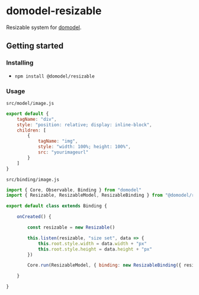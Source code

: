 # domodel-resizable

Resizable system for [domodel](https://github.com/thoughtsunificator/domodel).

## Getting started

### Installing

- ``npm install @domodel/resizable``

### Usage

``src/model/image.js``
````javascript
export default {
	tagName: "div",
	style: "position: relative; display: inline-block",
	children: [
		{
			tagName: "img",
			style: "width: 100%; height: 100%",
			src: "yourimageurl"
		}
	]
}
````

``src/binding/image.js``
````javascript
import { Core, Observable, Binding } from "domodel"
import { Resizable, ResizableModel, ResizableBinding } from "@domodel/resizable"

export default class extends Binding {

	onCreated() {

		const resizable = new Resizable()

		this.listen(resizable, "size set", data => {
			this.root.style.width = data.width + "px"
			this.root.style.height = data.height + "px"
		})

		Core.run(ResizableModel, { binding: new ResizableBinding({ resizable, preview: true, directions: ["horizontal", "vertical", "diagonal"] }) })

	}

}
````
